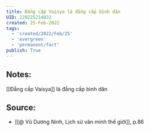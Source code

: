 ```yaml
---
title: Đẳng cấp Vaisya là đẳng cấp bình dân
UID: 220225214022
created: 25-Feb-2022
tags:
  - 'created/2022/Feb/25'
  - 'evergreen'
  - 'permanent/fact'
publish: True
---
```

## Notes:
[[Đẳng cấp Vaisya]] là đẳng cấp bình dân

## Source:
- [[@ Vũ Dương Ninh, Lịch sử văn minh thế giới]], p.86




